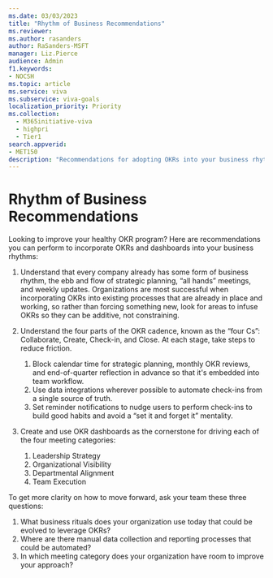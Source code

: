 ```yaml
---
ms.date: 03/03/2023
title: "Rhythm of Business Recommendations"
ms.reviewer: 
ms.author: rasanders
author: RaSanders-MSFT
manager: Liz.Pierce
audience: Admin
f1.keywords:
- NOCSH
ms.topic: article
ms.service: viva
ms.subservice: viva-goals
localization_priority: Priority
ms.collection:
  - M365initiative-viva
  - highpri
  - Tier1
search.appverid:
- MET150
description: "Recommendations for adopting OKRs into your business rhythm for a healthy OKR program."
---
```


# Rhythm of Business Recommendations

Looking to improve your healthy OKR program? Here are recommendations you can perform to incorporate OKRs and dashboards into your business rhythms: 

1. Understand that every company already has some form of business rhythm, the ebb and flow of strategic planning, “all hands” meetings, and weekly updates. Organizations are most successful when incorporating OKRs into existing processes that are already in place and working, so rather than forcing something new, look for areas to infuse OKRs so they can be additive, not constraining. 

2. Understand the four parts of the OKR cadence, known as the “four Cs”: Collaborate, Create, Check-in, and Close. At each stage, take steps to reduce friction. 
    1. Block calendar time for strategic planning, monthly OKR reviews, and end-of-quarter reflection in advance so that it's embedded into team workflow. 
    1. Use data integrations wherever possible to automate check-ins from a single source of truth. 
    1. Set reminder notifications to nudge users to perform check-ins to build good habits and avoid a “set it and forget it” mentality. 

3. Create and use OKR dashboards as the cornerstone for driving each of the four meeting categories:
    1. Leadership Strategy 
    1. Organizational Visibility 
    1. Departmental Alignment 
    1. Team Execution 

To get more clarity on how to move forward, ask your team these three questions: 

1. What business rituals does your organization use today that could be evolved to leverage OKRs? 
1. Where are there manual data collection and reporting processes that could be automated? 
1. In which meeting category does your organization have room to improve your approach?  

